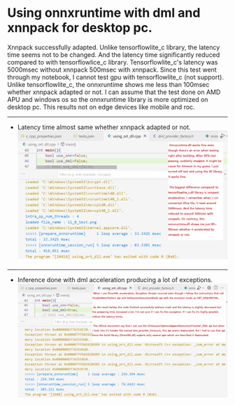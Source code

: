 # Using onnxruntime with dml and xnnpack for desktop pc.
Xnnpack successfully adapted. Unlike tensorflowlite_c library, the latency time seems not to be changed. And the latency time significantly reduced compared to with tensorflowlice_c library. Tensorflowlite_c's latency was 5000msec without xnnpack 500msec with xnnpack. Since this test went through my notebook, I cannot test gpu with tensorflowlite_c (not support). Unlike tensorflowlite_c, the onnxruntime shows me less than 100msec whether xnnpack adapted or not. 
I can assume that the test done on AMD APU and windows os so the onnxruntime library is more optimized on desktop pc. This results not on edge devices like mobile and roc.

***
* Latency time almost same whether xnnpack adapted or not.
![01_using_onnxruntime_dll_with_xnnpack_and_dml](./images/01_using_onnxruntime_dll_with_xnnpack_and_dml.jpg)


***
* Inference done with dml acceleration producing a lot of exceptions.
![02_using_onnxruntime_dll_with_xnnpack_and_dml_problem1](./images/02_using_onnxruntime_dll_with_xnnpack_and_dml_problem1.jpg)
